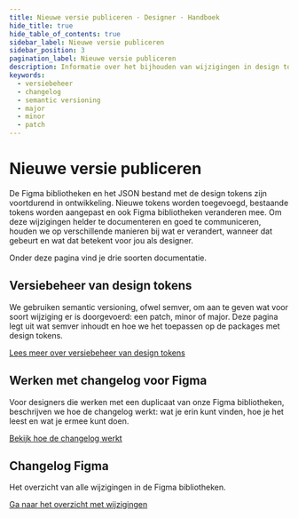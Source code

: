 ```yaml
---
title: Nieuwe versie publiceren · Designer · Handboek
hide_title: true
hide_table_of_contents: true
sidebar_label: Nieuwe versie publiceren
sidebar_position: 3
pagination_label: Nieuwe versie publiceren
description: Informatie over het bijhouden van wijzigingen in design tokens en Figma bibliotheken voor designers.
keywords:
  - versiebeheer
  - changelog
  - semantic versioning
  - major
  - minor
  - patch
---
```


# Nieuwe versie publiceren

De Figma bibliotheken en het JSON bestand met de design tokens zijn voortdurend in ontwikkeling. Nieuwe tokens worden toegevoegd, bestaande tokens worden aangepast en ook Figma bibliotheken veranderen mee. Om deze wijzigingen helder te documenteren en goed te communiceren, houden we op verschillende manieren bij wat er verandert, wanneer dat gebeurt en wat dat betekent voor jou als designer.

Onder deze pagina vind je drie soorten documentatie.

## Versiebeheer van design tokens
We gebruiken semantic versioning, ofwel semver, om aan te geven wat voor soort wijziging er is doorgevoerd: een patch, minor of major. Deze pagina legt uit wat semver inhoudt en hoe we het toepassen op de packages met design tokens.

[Lees meer over versiebeheer van design tokens]()

## Werken met changelog voor Figma
Voor designers die werken met een duplicaat van onze Figma bibliotheken, beschrijven we hoe de changelog werkt: wat je erin kunt vinden, hoe je het leest en wat je ermee kunt doen. 

[Bekijk hoe de changelog werkt]()

## Changelog Figma
Het overzicht van alle wijzigingen in de Figma bibliotheken.

[Ga naar het overzicht met wijzigingen]()

